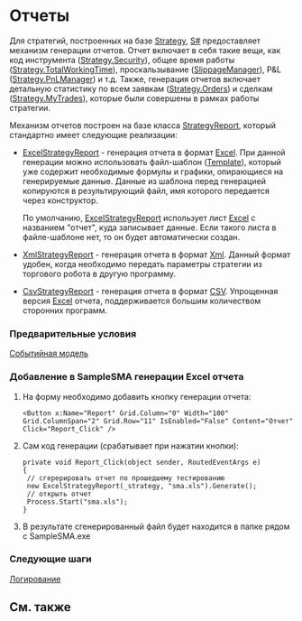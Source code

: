 # Отчеты

Для стратегий, построенных на базе [Strategy](xref:StockSharp.Algo.Strategies.Strategy), [S\#](StockSharpAbout.md) предоставляет механизм генерации отчетов. Отчет включает в себя такие вещи, как код инструмента ([Strategy.Security](xref:StockSharp.Algo.Strategies.Strategy.Security)), общее время работы ([Strategy.TotalWorkingTime](xref:StockSharp.Algo.Strategies.Strategy.TotalWorkingTime)), проскальзывание ([SlippageManager](xref:StockSharp.Algo.Connector.SlippageManager)), P&L ([Strategy.PnLManager](xref:StockSharp.Algo.Strategies.Strategy.PnLManager)) и т.д. Также, генерация отчетов включает детальную статистику по всем заявкам ([Strategy.Orders](xref:StockSharp.Algo.Strategies.Strategy.Orders)) и сделкам ([Strategy.MyTrades](xref:StockSharp.Algo.Strategies.Strategy.MyTrades)), которые были совершены в рамках работы стратегии. 

Механизм отчетов построен на базе класса [StrategyReport](xref:StockSharp.Algo.Strategies.Reporting.StrategyReport), который стандартно имеет следующие реализации: 

- [ExcelStrategyReport](xref:StockSharp.Algo.Strategies.Reporting.ExcelStrategyReport) \- генерация отчета в формат [Excel](https://ru.wikipedia.org/wiki/Excel). При данной генерации можно использовать файл\-шаблон ([Template](xref:StockSharp.Algo.Strategies.Reporting.ExcelStrategyReport.Template)), который уже содержит необходимые формулы и графики, опирающиеся на генерируемые данные. Данные из шаблона перед генерацией копируются в результирующий файл, имя которого передается через конструктор. 

  По умолчанию, [ExcelStrategyReport](xref:StockSharp.Algo.Strategies.Reporting.ExcelStrategyReport) использует лист [Excel](https://ru.wikipedia.org/wiki/Excel) с названием "отчет", куда записывает данные. Если такого листа в файле\-шаблоне нет, то он будет автоматически создан. 
- [XmlStrategyReport](xref:StockSharp.Algo.Strategies.Reporting.XmlStrategyReport) \- генерация отчета в формат [Xml](https://ru.wikipedia.org/wiki/Xml). Данный формат удобен, когда необходимо передать параметры стратегии из торгового робота в другую программу. 
- [CsvStrategyReport](xref:StockSharp.Algo.Strategies.Reporting.CsvStrategyReport) \- генерация отчета в формат [CSV](https://ru.wikipedia.org/wiki/CSV). Упрощенная версия [Excel](https://ru.wikipedia.org/wiki/Excel) отчета, поддерживается большим количеством сторонних программ. 

### Предварительные условия

[Событийная модель](StrategyAction.md)

### Добавление в SampleSMA генерации Excel отчета

1. На форму необходимо добавить кнопку генерации отчета:

   ```none
   <Button x:Name="Report" Grid.Column="0" Width="100" Grid.ColumnSpan="2" Grid.Row="11" IsEnabled="False" Content="Отчет" Click="Report_Click" />
   ```
2. Сам код генерации (срабатывает при нажатии кнопки):

   ```none
   private void Report_Click(object sender, RoutedEventArgs e)
   {
   	// сгерерировать отчет по прошедшему тестированию
   	new ExcelStrategyReport(_strategy, "sma.xls").Generate();
   	// открыть отчет
   	Process.Start("sma.xls");
   }
   ```
3. В результате сгенерированный файл будет находится в папке рядом с SampleSMA.exe 

### Следующие шаги

[Логирование](Logging.md)

## См. также
